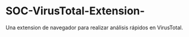 # SOC-VirusTotal-Extension-
Una extension de navegador para realizar análisis rápidos en VirusTotal.
